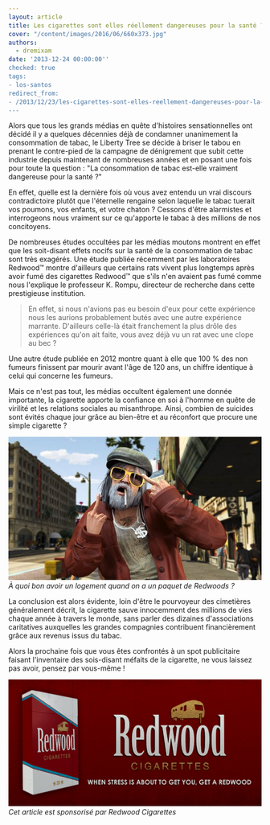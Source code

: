 ```yaml
---
layout: article
title: Les cigarettes sont elles réellement dangereuses pour la santé ?
cover: "/content/images/2016/06/660x373.jpg"
authors:
  - dremixam
date: '2013-12-24 00:00:00''
checked: true
tags:
- los-santos
redirect_from:
- /2013/12/23/les-cigarettes-sont-elles-reellement-dangereuses-pour-la-sante--
---
```


Alors que tous les grands médias en quête d'histoires sensationnelles ont décidé il y a quelques décennies déjà de condamner unanimement la consommation de tabac, le Liberty Tree se décide à briser le tabou en prenant le contre-pied de la campagne de dénigrement que subit cette industrie depuis maintenant de nombreuses années et en posant une fois pour toute la question : "La consommation de tabac est-elle vraiment dangereuse pour la santé ?"

En effet, quelle est la dernière fois où vous avez entendu un vrai discours contradictoire plutôt que l'éternelle rengaine selon laquelle le tabac tuerait vos poumons, vos enfants, et votre chaton ? Cessons d'être alarmistes et interrogeons nous vraiment sur ce qu'apporte le tabac à des millions de nos concitoyens.

De nombreuses études occultées par les médias moutons montrent en effet que les soit-disant effets nocifs sur la santé de la consommation de tabac sont très exagérés. Une étude publiée récemment par les laboratoires Redwood™ montre d'ailleurs que certains rats vivent plus longtemps après avoir fumé des cigarettes Redwood™ que s'ils n'en avaient pas fumé comme nous l'explique le professeur K. Rompu, directeur de recherche dans cette prestigieuse institution.

> En effet, si nous n'avions pas eu besoin d'eux pour cette expérience nous les aurions probablement butés avec une autre expérience marrante. D'ailleurs celle-là était franchement la plus drôle des expériences qu'on ait faite, vous avez déjà vu un rat avec une clope au bec ?

Une autre étude publiée en 2012 montre quant à elle que 100 % des non fumeurs finissent par mourir avant l'âge de 120 ans, un chiffre identique à celui qui concerne les fumeurs.

Mais ce n'est pas tout, les médias occultent également une donnée importante, la cigarette apporte la confiance en soi à l'homme en quête de virilité et les relations sociales au misanthrope. Ainsi, combien de suicides sont évités chaque jour grâce au bien-être et au réconfort que procure une simple cigarette ?

![](/content/images/2021/12/660x373--1-.jpeg)
_À quoi bon avoir un logement quand on a un paquet de Redwoods ?_

La conclusion est alors évidente, loin d'être le pourvoyeur des cimetières généralement décrit, la cigarette sauve innocemment des millions de vies chaque année à travers le monde, sans parler des dizaines d'associations caritatives auxquelles les grandes compagnies contribuent financièrement grâce aux revenus issus du tabac.

Alors la prochaine fois que vous êtes confrontés à un spot publicitaire faisant l'inventaire des sois-disant méfaits de la cigarette, ne vous laissez pas avoir, pensez par vous-même !

![](/content/images/2021/12/RedwoodCigarettes-GTAIV-Billboard-1.png)
_Cet article est sponsorisé par Redwood Cigarettes_